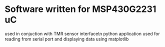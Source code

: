 # Software written for MSP430G2231 uC
used in conjuction with TMR sensor interface\n
python application used for reading from serial port and displaying data using matplotlib
